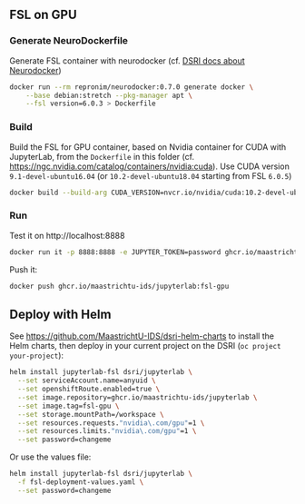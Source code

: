 ## FSL on GPU

### Generate NeuroDockerfile

Generate FSL container with neurodocker (cf. [DSRI docs about Neurodocker](https://maastrichtu-ids.github.io/dsri-documentation/docs/neuroscience)) 

```bash
docker run --rm repronim/neurodocker:0.7.0 generate docker \
    --base debian:stretch --pkg-manager apt \
    --fsl version=6.0.3 > Dockerfile
```

### Build

Build the FSL for GPU container, based on Nvidia container for CUDA with JupyterLab, from the `Dockerfile` in this folder (cf. https://ngc.nvidia.com/catalog/containers/nvidia:cuda). Use CUDA version `9.1-devel-ubuntu16.04` (or `10.2-devel-ubuntu18.04` starting from FSL `6.0.5`)

```bash
docker build --build-arg CUDA_VERSION=nvcr.io/nvidia/cuda:10.2-devel-ubuntu18.04 -t ghcr.io/maastrichtu-ids/jupyterlab:fsl-gpu .
```

### Run

Test it on http://localhost:8888

```bash
docker run it -p 8888:8888 -e JUPYTER_TOKEN=password ghcr.io/maastrichtu-ids/jupyterlab:fsl-gpu
```

Push it:

```bash
docker push ghcr.io/maastrichtu-ids/jupyterlab:fsl-gpu
```

## Deploy with Helm

See https://github.com/MaastrichtU-IDS/dsri-helm-charts to install the Helm charts, then deploy in your current project on the DSRI (`oc project your-project`):

```bash
helm install jupyterlab-fsl dsri/jupyterlab \
  --set serviceAccount.name=anyuid \
  --set openshiftRoute.enabled=true \
  --set image.repository=ghcr.io/maastrichtu-ids/jupyterlab \
  --set image.tag=fsl-gpu \
  --set storage.mountPath=/workspace \
  --set resources.requests."nvidia\.com/gpu"=1 \
  --set resources.limits."nvidia\.com/gpu"=1 \
  --set password=changeme
```

Or use the values file:

```bash
helm install jupyterlab-fsl dsri/jupyterlab \
  -f fsl-deployment-values.yaml \
  --set password=changeme
```

